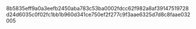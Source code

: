 8b5835eff9a0a3eefb2450aba783c53ba0002fdcc62f982a8af39147519728d24d6035c0f02fc1bb1b960d341ce750ef2f277c9f3aae6325d7d8c8faae032005
